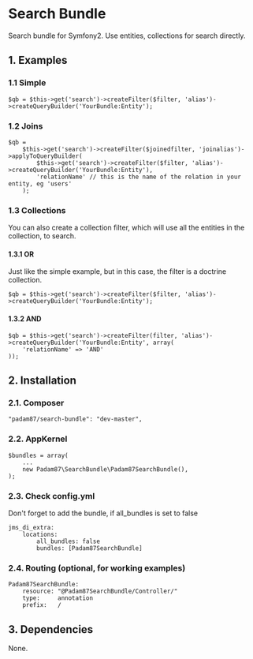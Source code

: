 # Search Bundle #

Search bundle for Symfony2. Use entities, collections for search directly.

## 1. Examples ##

### 1.1 Simple ###

	$qb = $this->get('search')->createFilter($filter, 'alias')->createQueryBuilder('YourBundle:Entity');

### 1.2 Joins ###

	$qb =
        $this->get('search')->createFilter($joinedfilter, 'joinalias')->applyToQueryBuilder(
            $this->get('search')->createFilter($filter, 'alias')->createQueryBuilder('YourBundle:Entity'),
            'relationName' // this is the name of the relation in your entity, eg 'users'
        );

### 1.3 Collections ###

You can also create a collection filter, which will use all the entities in the collection, to search.

#### 1.3.1 OR ####

Just like the simple example, but in this case, the filter is a doctrine collection.

	$qb = $this->get('search')->createFilter($filter, 'alias')->createQueryBuilder('YourBundle:Entity');

#### 1.3.2 AND ####

    $qb = $this->get('search')->createFilter(filter, 'alias')->createQueryBuilder('YourBundle:Entity', array(
        'relationName' => 'AND'
    ));

## 2. Installation ##

### 2.1. Composer ###

    "padam87/search-bundle": "dev-master",

### 2.2. AppKernel ###

    $bundles = array(
		...
        new Padam87\SearchBundle\Padam87SearchBundle(),
    );

### 2.3. Check config.yml ###

Don't forget to add the bundle, if all_bundles is set to false

	jms_di_extra:
	    locations:
	        all_bundles: false
	        bundles: [Padam87SearchBundle]

### 2.4. Routing (optional, for working examples) ###

	Padam87SearchBundle:
	    resource: "@Padam87SearchBundle/Controller/"
	    type:     annotation
	    prefix:   /

## 3. Dependencies

None.